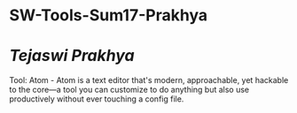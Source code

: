 # SW-Tools-Sum17-Prakhya
# _**Tejaswi Prakhya**_
Tool:
Atom - Atom is a text editor that's modern, approachable, yet hackable to the core—a tool you can customize to do anything but also use productively without ever touching a config file.
